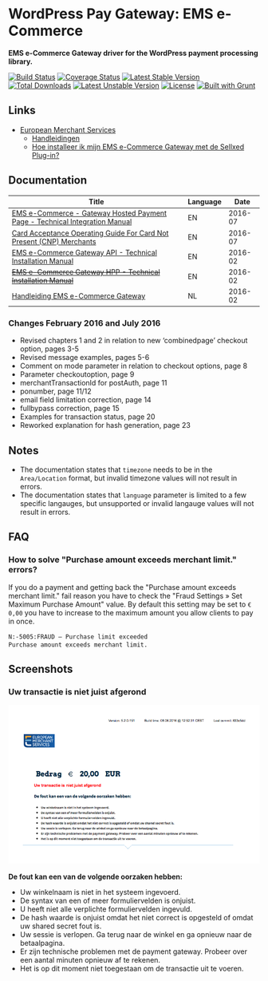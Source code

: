 # WordPress Pay Gateway: EMS e-Commerce

**EMS e-Commerce Gateway driver for the WordPress payment processing library.**

[![Build Status](https://travis-ci.org/wp-pay-gateways/ems-e-commerce.svg?branch=develop)](https://travis-ci.org/wp-pay-gateways/ems-e-commerce)
[![Coverage Status](https://coveralls.io/repos/wp-pay-gateways/ems-e-commerce/badge.svg?branch=master&service=github)](https://coveralls.io/github/wp-pay-gateways/ems-e-commerce?branch=master)
[![Latest Stable Version](https://poser.pugx.org/wp-pay-gateways/ems-e-commerce/v/stable.svg)](https://packagist.org/packages/wp-pay-gateways/ems-e-commerce)
[![Total Downloads](https://poser.pugx.org/wp-pay-gateways/ems-e-commerce/downloads.svg)](https://packagist.org/packages/wp-pay-gateways/ems-e-commerce)
[![Latest Unstable Version](https://poser.pugx.org/wp-pay-gateways/ems-e-commerce/v/unstable.svg)](https://packagist.org/packages/wp-pay-gateways/ems-e-commerce)
[![License](https://poser.pugx.org/wp-pay-gateways/ems-e-commerce/license.svg)](https://packagist.org/packages/wp-pay-gateways/ems-e-commerce)
[![Built with Grunt](https://cdn.gruntjs.com/builtwith.svg)](http://gruntjs.com/)


## Links

*	[European Merchant Services](https://emscard.nl)
	*	[Handleidingen](https://emscard.nl/support/categorie/handleidingen)
	*	[Hoe installeer ik mijn EMS e-Commerce Gateway met de Sellxed Plug-in?](https://emscard.nl/support/hoe-neem-ik-mijn-ems-e-commerce-gateway-met-sellxed-plug-gebruik)


## Documentation

| Title                                                                                            | Language | Date    |
| ------------------------------------------------------------------------------------------------ | -------- | ------- |
| [EMS e-Commerce - Gateway Hosted Payment Page - Technical Integration Manual][doc-hpp-jul-2016]  | EN       | 2016-07 |
| [Card Acceptance Operating Guide For Card Not Present (CNP) Merchants][doc-cnp]                  | EN       | 2016-07 |
| [EMS e-Commerce Gateway API - Technical Installation Manual][doc-api-feb-2016]                   | EN       | 2016-02 |
| ~~[EMS e-Commerce Gateway HPP - Technical Installation Manual][doc-hpp-feb-2016]~~               | EN       | 2016-02 |
| [Handleiding EMS e-Commerce Gateway][doc-han-feb-2016]                                           | NL       | 2016-02 |

[doc-hpp-jul-2016]: https://www.pronamic.eu/wp-content/uploads/sites/2/2016/07/EMS-Integration-Manual-e-Commerce-Gateway-HPP-NL-EN-2016-7.pdf
[doc-cnp]:          https://www.pronamic.eu/wp-content/uploads/sites/2/2016/07/EMS-CNP-Card-Acceptance-Operating-Guide-NL-EN-2016-6.pdf
[doc-api-feb-2016]: https://www.pronamic.eu/wp-content/uploads/sites/2/2016/06/EMS-e-Commerce-Gateway-Manual-API-installation-2016-2-NL-EN.pdf
[doc-hpp-feb-2016]: https://www.pronamic.eu/wp-content/uploads/sites/2/2016/06/EMS-e-Commerce-Gateway-Manual-HPP-installation-2016-2-NL-EN.pdf
[doc-han-feb-2016]: https://www.pronamic.eu/wp-content/uploads/sites/2/2016/06/Gebruikershandleiding-EMS-e-Commerce-Gateway-2016-3-NL-NL_0.pdf

### Changes February 2016 and July 2016

*	Revised chapters 1 and 2 in relation to new ‘combinedpage’ checkout option, pages 3-5
*	Revised message examples, pages 5-6
*	Comment on mode parameter in relation to checkout options, page 8
*	Parameter checkoutoption, page 9
*	merchantTransactionId for postAuth, page 11
*	ponumber, page 11/12
*	email field limitation correction, page 14
*	fullbypass correction, page 15
*	Examples for transaction status, page 20
*	Reworked explanation for hash generation, page 23 


## Notes

*	The documentation states that `timezone` needs to be in the `Area/Location` format, but invalid timezone values will not result in errors.
*	The documentation states that `language` parameter is limited to a few specific langauges, but unsupported or invalid langauge values will not result in errors.


## FAQ

### How to solve "Purchase amount exceeds merchant limit." errors?

If you do a payment and getting back the "Purchase amount exceeds merchant limit." fail reason you have to check the "Fraud Settings » Set Maximum Purchase Amount" value.
By default this setting may be set to `€ 0,00` you have to increase to the maximum amount you allow clients to pay in once.

```
N:-5005:FRAUD – Purchase limit exceeded
Purchase amount exceeds merchant limit.
```


## Screenshots

### Uw transactie is niet juist afgerond

![Uw transactie is niet juist afgerond](documentation/screenshot-test.ipg-online.com-connect-gateway-processing.png)

**De fout kan een van de volgende oorzaken hebben:**

*	Uw winkelnaam is niet in het systeem ingevoerd.
*	De syntax van een of meer formuliervelden is onjuist.
*	U heeft niet alle verplichte formuliervelden ingevuld.
*	De hash waarde is onjuist omdat het niet correct is opgesteld of omdat uw shared secret fout is.
*	Uw sessie is verlopen. Ga terug naar de winkel en ga opnieuw naar de betaalpagina.
*	Er zijn technische problemen met de payment gateway. Probeer over een aantal minuten opnieuw af te rekenen.
*	Het is op dit moment niet toegestaan om de transactie uit te voeren.
